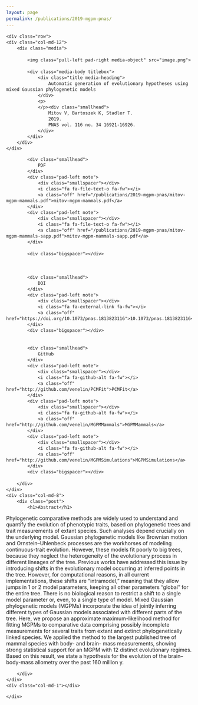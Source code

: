 ```yaml
---
layout: page
permalink: /publications/2019-mgpm-pnas/
---
```


<div class="container">	
		
	<div class="row">
	<div class="col-md-12">
		<div class="media">
			
			<img class="pull-left pad-right media-object" src="image.png">
			
			<div class="media-body titlebox">
				<div class="title media-heading">
					Automatic generation of evolutionary hypotheses using mixed Gaussian phylogenetic models
				</div>
				<p>
				</p><div class="smallhead">
					Mitov V, Bartoszek K, Stadler T.
					2019.
					PNAS vol. 116 no. 34 16921-16926.
				</div>
			</div>
		</div>
	</div>
</div>

<div class="bigspacer"></div>

<div class="row">
	<div class="col-md-3">
		<div class="bigspacer"></div>
		<div class="glyphbox note">
			
			<div class="smallhead">
				PDF
			</div>
			<div class="pad-left note">
				<div class="smallspacer"></div>
				<i class="fa fa-file-text-o fa-fw"></i>
				<a class="off" href="/publications/2019-mgpm-pnas/mitov-mgpm-mammals.pdf">mitov-mgpm-mammals.pdf</a>
			</div>
			<div class="pad-left note">
				<div class="smallspacer"></div>
				<i class="fa fa-file-text-o fa-fw"></i>
				<a class="off" href="/publications/2019-mgpm-pnas/mitov-mgpm-mammals-sapp.pdf">mitov-mgpm-mammals-sapp.pdf</a>
			</div>
			
			<div class="bigspacer"></div>
			
			
			
			<div class="smallhead">
				DOI
			</div>
			<div class="pad-left note">
				<div class="smallspacer"></div>
				<i class="fa fa-external-link fa-fw"></i>
				<a class="off" href="https://doi.org/10.1073/pnas.1813823116">10.1073/pnas.1813823116</a>
			</div>
			<div class="bigspacer"></div>
			
			
			<div class="smallhead">
				GitHub
			</div>
			<div class="pad-left note">
				<div class="smallspacer"></div>
				<i class="fa fa-github-alt fa-fw"></i>
				<a class="off" href="http://github.com/venelin/PCMFit">PCMFit</a>
			</div>
			<div class="pad-left note">
				<div class="smallspacer"></div>
				<i class="fa fa-github-alt fa-fw"></i>
				<a class="off" href="http://github.com/venelin/MGPMMammals">MGPMMammals</a>
			</div>
			<div class="pad-left note">
				<div class="smallspacer"></div>
				<i class="fa fa-github-alt fa-fw"></i>
				<a class="off" href="http://github.com/venelin/MGPMSimulations">MGPMSimulations</a>
			</div>
			<div class="bigspacer"></div>
			
		</div>
	</div>
	<div class="col-md-8">
		<div class="post">
			<h1>Abstract</h1>

<p>Phylogenetic comparative methods are widely used to understand and quantify the evolution of phenotypic traits, based on phylogenetic trees and trait measurements of extant species. Such analyses depend crucially on the underlying model. Gaussian phylogenetic models like Brownian motion and Ornstein–Uhlenbeck processes are the workhorses of modeling continuous-trait evolution. However, these models fit poorly to big trees, because they neglect the heterogeneity of the evolutionary process in different lineages of the tree. Previous works have addressed this issue by introducing shifts in the evolutionary model occurring at inferred points in the tree. However, for computational reasons, in all current implementations, these shifts are “intramodel,” meaning that they allow jumps in 1 or 2 model parameters, keeping all other parameters “global” for the entire tree. There is no biological reason to restrict a shift to a single model parameter or, even, to a single type of model. Mixed Gaussian phylogenetic models (MGPMs) incorporate the idea of jointly inferring different types of Gaussian models associated with different parts of the tree. Here, we propose an approximate maximum-likelihood method for fitting MGPMs to comparative data comprising possibly incomplete measurements for several traits from extant and extinct phylogenetically linked species. We applied the method to the largest published tree of mammal species with body- and brain- mass measurements, showing strong statistical support for an MGPM with 12 distinct evolutionary regimes. Based on this result, we state a hypothesis for the evolution of the brain–body-mass allometry over the past 160 million y.</p>

		</div>
	</div>
	<div class="col-md-1"></div>
</div>

	
	</div>